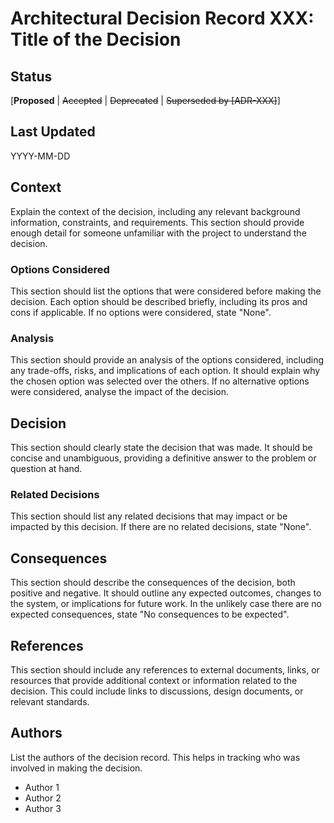 # Architectural Decision Record XXX: Title of the Decision

## Status
[**Proposed** | <s>Accepted</s> | <s>Deprecated</s> | <s>Superseded by [ADR-XXX]</s>]

## Last Updated
YYYY-MM-DD

## Context

Explain the context of the decision, including any relevant background information, constraints, and requirements. This section should provide enough detail for someone unfamiliar with the project to understand the decision.

### Options Considered

This section should list the options that were considered before making the decision. Each option should be described briefly, including its pros and cons if applicable. If no options were considered, state "None".

### Analysis

This section should provide an analysis of the options considered, including any trade-offs, risks, and implications of each option. It should explain why the chosen option was selected over the others. If no alternative options were considered, analyse the impact of the decision. 

## Decision

This section should clearly state the decision that was made. It should be concise and unambiguous, providing a definitive answer to the problem or question at hand.

### Related Decisions

This section should list any related decisions that may impact or be impacted by this decision. If there are no related decisions, state "None".

## Consequences

This section should describe the consequences of the decision, both positive and negative. It should outline any expected outcomes, changes to the system, or implications for future work. In the unlikely case there are no expected consequences, state "No consequences to be expected".

## References

This section should include any references to external documents, links, or resources that provide additional context or information related to the decision. This could include links to discussions, design documents, or relevant standards.

## Authors

List the authors of the decision record. This helps in tracking who was involved in making the decision.

- Author 1
- Author 2
- Author 3